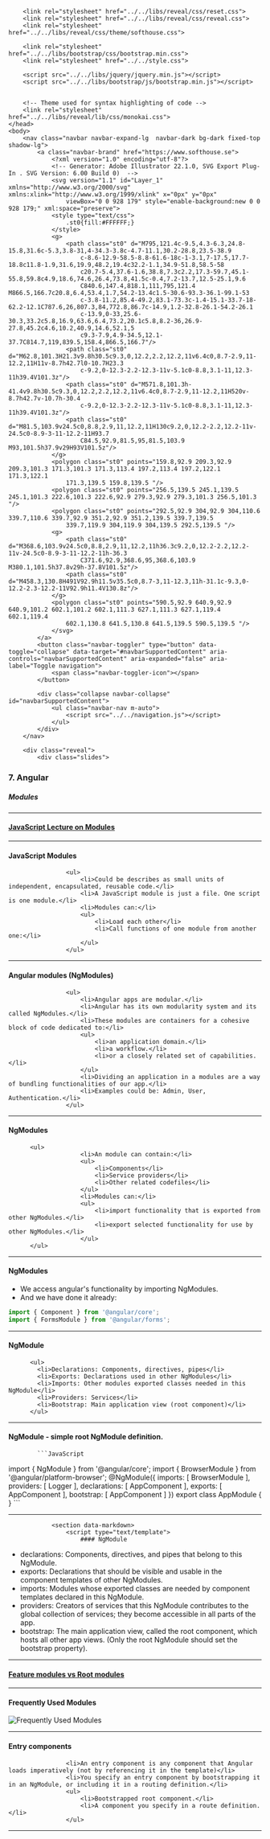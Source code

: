 <!doctype html>
<html>
	<head>
    <title>Angular - Modules</title>
    <meta charset="utf-8">
    <meta name="robots" content="noindex, nofollow">
		<meta name="viewport" content="width=device-width, initial-scale=1.0, maximum-scale=1.0, user-scalable=no">

		<link rel="stylesheet" href="../../libs/reveal/css/reset.css">
		<link rel="stylesheet" href="../../libs/reveal/css/reveal.css">
		<link rel="stylesheet" href="../../libs/reveal/css/theme/softhouse.css">

		<link rel="stylesheet" href="../../libs/bootstrap/css/bootstrap.min.css">
		<link rel="stylesheet" href="../../style.css">

		<script src="../../libs/jquery/jquery.min.js"></script>
		<script src="../../libs/bootstrap/js/bootstrap.min.js"></script>


		<!-- Theme used for syntax highlighting of code -->
		<link rel="stylesheet" href="../../libs/reveal/lib/css/monokai.css">
	</head>
	<body>
		<nav class="navbar navbar-expand-lg  navbar-dark bg-dark fixed-top shadow-lg">
			<a class="navbar-brand" href="https://www.softhouse.se">
				<?xml version="1.0" encoding="utf-8"?>
				<!-- Generator: Adobe Illustrator 22.1.0, SVG Export Plug-In . SVG Version: 6.00 Build 0)  -->
				<svg version="1.1" id="Layer_1" xmlns="http://www.w3.org/2000/svg" xmlns:xlink="http://www.w3.org/1999/xlink" x="0px" y="0px"
					viewBox="0 0 928 179" style="enable-background:new 0 0 928 179;" xml:space="preserve">
				<style type="text/css">
					.st0{fill:#FFFFFF;}
				</style>
				<g>
					<path class="st0" d="M795,121.4c-9.5,4.3-6.3,24.8-15.8,31.6c-5.3,3.8-31,4-34.3-3.8c-4.7-11.1,30.2-28.8,23.5-38.9
						c-8.6-12.9-58.5-8.8-61.6-18c-1-3.1,7-17.5,17.7-18.8c11.8-1.9,31.6,19.9,48.2,19.4c32.2-1.1,34.9-51.8,58.5-58
						c20.7-5.4,37.6-1.6,38.8,7.3c2.2,17.3-59.7,45.1-55.8,59.8c4.9,18.6,74.6,26.4,73.8,41.5c-0.4,7.2-13.7,12.5-25.1,9.6
						C840.6,147.4,818.1,111,795,121.4 M866.5,166.7c20.8,6.4,53.4,1.7,54.2-13.4c1.5-30.6-93.3-36.1-99.1-53
						c-3.8-11.2,85.4-49.2,83.1-73.3c-1.4-15.1-33.7-18-62.2-12.1C787.6,26,807.3,84,772.8,86.7c-14.9,1.2-32.8-26.1-54.2-26.1
						c-13.9,0-33,25.6-30.3,33.2c5.8,16.9,63.6,6.4,73.2,20.1c5.8,8.2-36,26.9-27.8,45.2c4.6,10.2,40.9,14.6,52.1,5
						c9.3-7.9,4.9-34.5,12.1-37.7C814.7,119,839.5,158.4,866.5,166.7"/>
					<path class="st0" d="M62.8,101.3H21.3v9.8h30.5c9.3,0,12.2,2.2,12.2,11v6.4c0,8.7-2.9,11-12.2,11H11v-8.7h42.7l0-10.7H23.3
						c-9.2,0-12.3-2.2-12.3-11v-5.1c0-8.8,3.1-11,12.3-11h39.4V101.3z"/>
					<path class="st0" d="M571.8,101.3h-41.4v9.8h30.5c9.3,0,12.2,2.2,12.2,11v6.4c0,8.7-2.9,11-12.2,11H520v-8.7h42.7v-10.7h-30.4
						c-9.2,0-12.3-2.2-12.3-11v-5.1c0-8.8,3.1-11,12.3-11h39.4V101.3z"/>
					<path class="st0" d="M81.5,103.9v24.5c0,8.8,2.9,11,12.2,11H130c9.2,0,12.2-2.2,12.2-11v-24.5c0-8.9-3-11-12.2-11H93.7
						C84.5,92.9,81.5,95,81.5,103.9 M93,101.5h37.9v29H93V101.5z"/>
				</g>
				<polygon class="st0" points="159.8,92.9 209.3,92.9 209.3,101.3 171.3,101.3 171.3,113.4 197.2,113.4 197.2,122.1 171.3,122.1
					171.3,139.5 159.8,139.5 "/>
				<polygon class="st0" points="256.5,139.5 245.1,139.5 245.1,101.3 222.6,101.3 222.6,92.9 279.3,92.9 279.3,101.3 256.5,101.3 "/>
				<polygon class="st0" points="292.5,92.9 304,92.9 304,110.6 339.7,110.6 339.7,92.9 351.2,92.9 351.2,139.5 339.7,139.5
					339.7,119.9 304,119.9 304,139.5 292.5,139.5 "/>
				<g>
					<path class="st0" d="M368.6,103.9v24.5c0,8.8,2.9,11,12.2,11h36.3c9.2,0,12.2-2.2,12.2-11v-24.5c0-8.9-3-11-12.2-11h-36.3
						C371.6,92.9,368.6,95,368.6,103.9 M380.1,101.5h37.8v29h-37.8V101.5z"/>
					<path class="st0" d="M458.3,130.8H491V92.9h11.5v35.5c0,8.7-3,11-12.3,11h-31.1c-9.3,0-12.2-2.3-12.2-11V92.9h11.4V130.8z"/>
				</g>
				<polygon class="st0" points="590.5,92.9 640.9,92.9 640.9,101.2 602.1,101.2 602.1,111.3 627.1,111.3 627.1,119.4 602.1,119.4
					602.1,130.8 641.5,130.8 641.5,139.5 590.5,139.5 "/>
				</svg>
			</a>
			<button class="navbar-toggler" type="button" data-toggle="collapse" data-target="#navbarSupportedContent" aria-controls="navbarSupportedContent" aria-expanded="false" aria-label="Toggle navigation">
				<span class="navbar-toggler-icon"></span>
			</button>

			<div class="collapse navbar-collapse" id="navbarSupportedContent">
				<ul class="navbar-nav m-auto">
					<script src="../../navigation.js"></script>
				</ul>
			</div>
		</nav>
		
		<div class="reveal">
			<div class="slides">

### 7. Angular</h3>
##### Modules</h5>

---


#### <a href="/public/lectures/javascript/javascript-22-prototypesModules.html">JavaScript Lecture on Modules</a></h4>

---


#### JavaScript Modules</h4>
					<ul>
						<li>Could be describes as small units of independent, encapsulated, reusable code.</li>
						<li>A JavaScript module is just a file. One script is one module.</li>
						<li>Modules can:</li>
						<ul>
							<li>Load each other</li>
							<li>Call functions of one module from another one:</li>
						</ul>
					</ul>

---


#### Angular modules (NgModules)</h4>
					<ul>
						<li>Angular apps are modular.</li>
						<li>Angular has its own modularity system and its called NgModules.</li>
						<li>These modules are containers for a cohesive block of code dedicated to:</li>
						<ul>
							<li>an application domain.</li>
							<li>a workflow.</li>
							<li>or a closely related set of capabilities.</li>
						</ul>
						<li>Dividing an application in a modules are a way of bundling functionalities of our app.</li>
						<li>Examples could be: Admin, User, Authentication.</li>
					</ul>

---


#### NgModules</h4>
          <ul>
						<li>An module can contain:</li>
						<ul>
							<li>Components</li>
							<li>Service providers</li>
							<li>Other related codefiles</li>
						</ul>
						<li>Modules can:</li>
						<ul>
							<li>import functionality that is exported from other NgModules.</li>
							<li>export selected functionality for use by other NgModules.</li>
						</ul>
          </ul>

---


#### NgModules

* We access angular's functionality by importing NgModules.
* And we have done it already:

```JavaScript
import { Component } from '@angular/core';
import { FormsModule } from '@angular/forms';
```


---


#### NgModule</h4>
          <ul>
            <li>Declarations: Components, directives, pipes</li>
            <li>Exports: Declarations used in other NgModules</li>
            <li>Imports: Other modules exported classes needed in this NgModule</li>
            <li>Providers: Services</li>
            <li>Bootstrap: Main application view (root component)</li>
          </ul>

---
				

####  NgModule - simple root NgModule definition.

            ```JavaScript
import { NgModule }      from '@angular/core';
import { BrowserModule } from '@angular/platform-browser';
@NgModule({
	imports:      [ BrowserModule ],
	providers:    [ Logger ],
	declarations: [ AppComponent ],
	exports:      [ AppComponent ],
	bootstrap:    [ AppComponent ]
})
export class AppModule { }
            ```


---

				<section data-markdown>
					<script type="text/template">
						#### NgModule
* declarations: Components, directives, and pipes that belong to this NgModule.
* exports: Declarations that should be visible and usable in the component templates of other NgModules.
* imports: Modules whose exported classes are needed by component templates declared in this NgModule.
* providers: Creators of services that this NgModule contributes to the global collection of services; they become accessible in all parts of the app.
* bootstrap: The main application view, called the root component, which hosts all other app views. (Only the root NgModule should set the bootstrap property).


---


#### <a href="https://angular.io/guide/feature-modules" target="_blank">Feature modules vs Root modules</a></h4>

---


#### Frequently Used Modules</h4>
  <img src="../../media/frequent-modules.png" alt="Frequently Used Modules">

---


#### Entry components</h4>
					<li>An entry component is any component that Angular loads imperatively (not by referencing it in the template)</li>
					<li>You specify an entry component by bootstrapping it in an NgModule, or including it in a routing definition.</li>
					<ul>
						<li>Bootstrapped root component.</li>
						<li>A component you specify in a route definition.</li>
					</ul>

---


